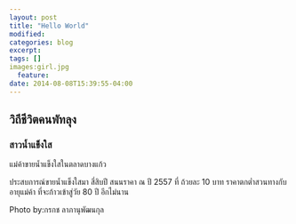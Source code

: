 ```yaml
---
layout: post
title: "Hello World"
modified:
categories: blog
excerpt:
tags: []
images:girl.jpg
  feature:
date: 2014-08-08T15:39:55-04:00
---
```


## วิถีชีวิตคนพัทลุง


### สาวนํ้าแข็งใส 

แม่ค้าขายน้ำแข็งใสในตลาดบางแก้ว 

ประสบการณ์ขายน้ำแข็งใสมา สี่สิบปี 
สนนราคา ณ ปี 2557 ที่ ถ้วยละ 10 บาท 
ราคาตกต่ำสวนทางกับอายุแม่ค้า 
ที่จะก้าวเข้าสู่วัย 80 ปี อีกไม่นาน


Photo by:กรกช ลาภานุพัฒนกุล 